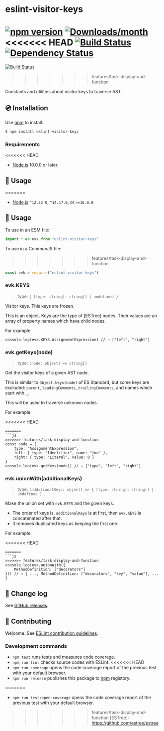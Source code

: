 # eslint-visitor-keys

[![npm version](https://img.shields.io/npm/v/eslint-visitor-keys.svg)](https://www.npmjs.com/package/eslint-visitor-keys)
[![Downloads/month](https://img.shields.io/npm/dm/eslint-visitor-keys.svg)](http://www.npmtrends.com/eslint-visitor-keys)
<<<<<<< HEAD
[![Build Status](https://travis-ci.org/eslint/eslint-visitor-keys.svg?branch=master)](https://travis-ci.org/eslint/eslint-visitor-keys)
[![Dependency Status](https://david-dm.org/eslint/eslint-visitor-keys.svg)](https://david-dm.org/eslint/eslint-visitor-keys)
=======
[![Build Status](https://github.com/eslint/eslint-visitor-keys/workflows/CI/badge.svg)](https://github.com/eslint/eslint-visitor-keys/actions)
>>>>>>> features/task-display-and-function

Constants and utilities about visitor keys to traverse AST.

## 💿 Installation

Use [npm] to install.

```bash
$ npm install eslint-visitor-keys
```

### Requirements

<<<<<<< HEAD
- [Node.js] 10.0.0 or later.

## 📖 Usage

=======
- [Node.js] `^12.22.0`, `^14.17.0`, or `>=16.0.0`


## 📖 Usage

To use in an ESM file:

```js
import * as evk from "eslint-visitor-keys"
```

To use in a CommonJS file:

>>>>>>> features/task-display-and-function
```js
const evk = require("eslint-visitor-keys")
```

### evk.KEYS

> type: `{ [type: string]: string[] | undefined }`

Visitor keys. This keys are frozen.

This is an object. Keys are the type of [ESTree] nodes. Their values are an array of property names which have child nodes.

For example:

```
console.log(evk.KEYS.AssignmentExpression) // → ["left", "right"]
```

### evk.getKeys(node)

> type: `(node: object) => string[]`

Get the visitor keys of a given AST node.

This is similar to `Object.keys(node)` of ES Standard, but some keys are excluded: `parent`, `leadingComments`, `trailingComments`, and names which start with `_`.

This will be used to traverse unknown nodes.

For example:

<<<<<<< HEAD
```
=======
```js
>>>>>>> features/task-display-and-function
const node = {
    type: "AssignmentExpression",
    left: { type: "Identifier", name: "foo" },
    right: { type: "Literal", value: 0 }
}
console.log(evk.getKeys(node)) // → ["type", "left", "right"]
```

### evk.unionWith(additionalKeys)

> type: `(additionalKeys: object) => { [type: string]: string[] | undefined }`

Make the union set with `evk.KEYS` and the given keys.

- The order of keys is, `additionalKeys` is at first, then `evk.KEYS` is concatenated after that.
- It removes duplicated keys as keeping the first one.

For example:

<<<<<<< HEAD
```
=======
```js
>>>>>>> features/task-display-and-function
console.log(evk.unionWith({
    MethodDefinition: ["decorators"]
})) // → { ..., MethodDefinition: ["decorators", "key", "value"], ... }
```

## 📰 Change log

See [GitHub releases](https://github.com/eslint/eslint-visitor-keys/releases).

## 🍻 Contributing

Welcome. See [ESLint contribution guidelines](https://eslint.org/docs/developer-guide/contributing/).

### Development commands

- `npm test` runs tests and measures code coverage.
- `npm run lint` checks source codes with ESLint.
<<<<<<< HEAD
- `npm run coverage` opens the code coverage report of the previous test with your default browser.
- `npm run release` publishes this package to [npm] registory.


[npm]: https://www.npmjs.com/
[Node.js]: https://nodejs.org/en/
=======
- `npm run test:open-coverage` opens the code coverage report of the previous test with your default browser.


[npm]: https://www.npmjs.com/
[Node.js]: https://nodejs.org/
>>>>>>> features/task-display-and-function
[ESTree]: https://github.com/estree/estree
